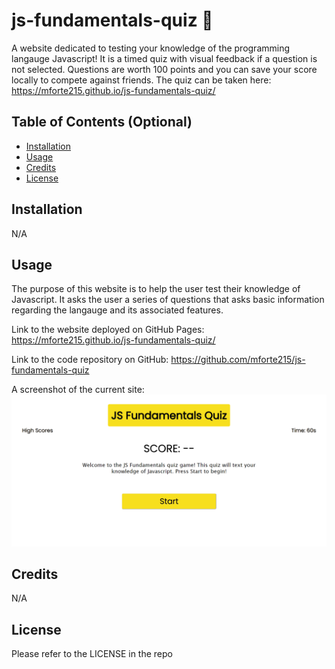# js-fundamentals-quiz 📜

A website dedicated to testing your knowledge of the programming langauge Javascript! It is a timed quiz with visual feedback if a question is not selected. Questions are worth 100 points and you can save your score locally to compete against friends. The quiz can be taken here: https://mforte215.github.io/js-fundamentals-quiz/

## Table of Contents (Optional)

- [Installation](#installation)
- [Usage](#usage)
- [Credits](#credits)
- [License](#license)

## Installation

N/A

## Usage

The purpose of this website is to help the user test their knowledge of Javascript. It asks the user a series of questions that asks basic information regarding the langauge and its associated features.

Link to the website deployed on GitHub Pages: https://mforte215.github.io/js-fundamentals-quiz/

Link to the code repository on GitHub: https://github.com/mforte215/js-fundamentals-quiz

A screenshot of the current site:
![Screenshot of the current online site with the lay of the page displayed](./assets/images/quiz-game-js.png)

## Credits

N/A

## License

Please refer to the LICENSE in the repo
